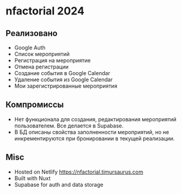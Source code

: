 # nfactorial 2024

## Реализовано
 - Google Auth
 - Список мероприятий
 - Регистрация на мероприятие
 - Отмена регистрации
 - Создание события в Google Calendar
 - Удаление события из Google Calendar
 - Мои зарегистрированные мероприятия


## Компромиссы
 - Нет функционала для создания, редактирования мероприятий пользователем. Все делается в Supabase.
 - В БД описаны свойства заполненности мероприятий, но не инкрементируются при бронировании в текущей реализации.

## Misc
 - Hosted on Netlify https://nfactorial.timursaurus.com
 - Built with Nuxt
 - Supabase for auth and data storage
